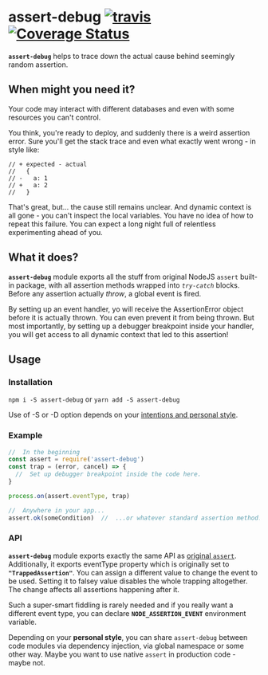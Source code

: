 # assert-debug [![travis](https://img.shields.io/travis/assert-debug/master.svg)](https://travis-ci.org/assert-debug) [![Coverage Status](https://coveralls.io/repos/valango/assert-debug/badge.svg?branch=master&service=github)](https://coveralls.io/github/valango/assert-debug?branch=master)


**`assert-debug`** helps to trace down the actual cause behind seemingly random assertion.

## When might you need it?
Your code may interact with different databases and even with some resources you can't control.

You think, you're ready to deploy, and suddenly there is a weird assertion error.
Sure you'll get the stack trace and even what exactly went wrong - in style like:
```
// + expected - actual
//   {
// -   a: 1
// +   a: 2
//   }

```
That's great, but... the cause still remains unclear. And dynamic context is all gone -
you can't inspect the local variables. You have no idea of how to repeat this failure.
You can expect a long night full of relentless experimenting ahead of you.

## What it does?
**`assert-debug`** module exports all the stuff from original NodeJS `assert`
built-in package, with all assertion methods wrapped into _`try-catch`_ blocks.
Before any assertion actually _throw_, a global event is fired.

By setting up an event handler, yo will receive the AssertionError object
before it is actually thrown. You can even prevent it from being thrown.
But most importantly, by setting up a debugger breakpoint inside your handler,
you will get access to all dynamic context that led to this assertion!

## Usage
### Installation
   `npm i -S assert-debug`
   or
   `yarn add -S assert-debug`
   
Use of -S or -D option depends on your [intentions and personal style](#style).
### Example
```javascript
//  In the beginning
const assert = require('assert-debug')
const trap = (error, cancel) => {
  //  Set up debugger breakpoint inside the code here.
}

process.on(assert.eventType, trap)

//  Anywhere in your app...
assert.ok(someCondition)  //  ...or whatever standard assertion method.

```
### API
**`assert-debug`** module exports exactly the same API as
[original `assert`](https://nodejs.org/dist/latest-v10.x/docs/api/assert.html).
Additionally, it exports eventType property which is originally set to **`"TrappedAssertion"`**.
You can assign a different value to change the event to be used. Setting it to falsey value
disables the whole trapping altogether. The change affects all assertions happening after it.

Such a super-smart fiddling is rarely needed and if you really want a different event type,
you can declare **`NODE_ASSERTION_EVENT`** environment variable.

<a name="style">Depending on your **personal style**</a>, you can share `assert-debug` between code modules
via dependency injection, via global namespace or some other way. Maybe you want to use
native `assert` in production code - maybe not.
